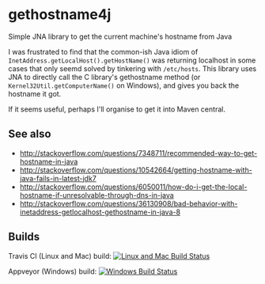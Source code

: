 # gethostname4j
Simple JNA library to get the current machine's hostname from Java

I was frustrated to find that the common-ish Java idiom of `InetAddress.getLocalHost().getHostName()` was returning localhost in some cases that only seemd solved by tinkering with `/etc/hosts`. This library uses JNA to directly call the C library's gethostname method (or `Kernel32Util.getComputerName()` on Windows), and gives you back the hostname it got.

If it seems useful, perhaps I'll organise to get it into Maven central.

## See also

- http://stackoverflow.com/questions/7348711/recommended-way-to-get-hostname-in-java
- http://stackoverflow.com/questions/10542664/getting-hostname-with-java-fails-in-latest-jdk7
- http://stackoverflow.com/questions/6050011/how-do-i-get-the-local-hostname-if-unresolvable-through-dns-in-java
- http://stackoverflow.com/questions/36130908/bad-behavior-with-inetaddress-getlocalhost-gethostname-in-java-8

## Builds

Travis CI (Linux and Mac) build: [![Linux and Mac Build Status](https://travis-ci.org/mattsheppard/gethostname4j.svg?branch=master)](https://travis-ci.org/mattsheppard/gethostname4j)

Appveyor (Windows) build: [![Windows Build Status](https://ci.appveyor.com/api/projects/status/github/mattsheppard/gethostname4j?branch=master&svg=true)](https://ci.appveyor.com/project/mattsheppard/gethostname4j)
